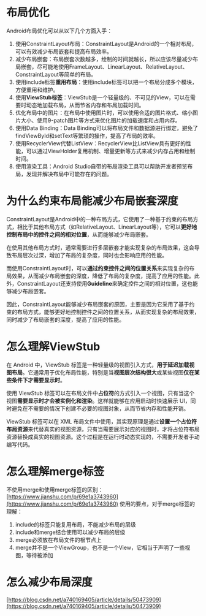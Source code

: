 # 布局优化
Android布局优化可以从以下几个方面入手：

1. 使用ConstraintLayout布局：ConstraintLayout是Android的一个相对布局，可以有效减少布局嵌套和提高布局效率。
2. 减少布局嵌套：布局嵌套次数越多，绘制的时间就越长，所以应该尽量减少布局嵌套，尽可能地使用FrameLayout、LinearLayout、RelativeLayout、ConstraintLayout等简单的布局。
3. 使用include标签**重用布局**：使用include标签可以把一个布局分成多个模块，方便重用和维护。
4. 使用**ViewStub标签**：ViewStub是一个轻量级的、不可见的View，可以在需要时动态地加载布局，从而节省内存和布局加载时间。
5. 优化布局中的图片：在布局中使用图片时，可以使用合适的图片格式、缩小图片大小、使用9-patch图片等方式来优化图片的加载速度和占用内存。
6. 使用Data Binding：Data Binding可以将布局文件和数据源进行绑定，避免了findViewById和setText等繁琐的操作，提高了布局的效率。
7. 使用RecyclerView代替ListView：RecyclerView比ListView具有更好的性能，可以通过ViewHolder复用机制、增量更新等方式来减少内存占用和绘制时间。
8. 使用渲染工具：Android Studio自带的布局渲染工具可以帮助开发者预览布局，发现并解决布局中可能存在的问题。
# 为什么约束布局能减少布局嵌套深度
ConstraintLayout是Android中的一种布局方式，它使用了一种基于约束的布局方式，相比于其他布局方式（如RelativeLayout、LinearLayout等），它可以**更好地控制布局中的控件之间的相对位置**，从而能够减少布局嵌套。

在使用其他布局方式时，通常需要进行多层嵌套才能实现复杂的布局效果，这会导致布局层次过深，增加了布局的复杂度，同时也会影响应用的性能。

而使用ConstraintLayout时，可以**通过约束控件之间的位置关系**来实现复杂的布局效果，从而减少布局嵌套的深度，降低了布局的复杂度，提高了应用的性能。此外，ConstraintLayout还支持使用**Guideline**来确定控件之间的相对位置，这也能够减少布局嵌套。

因此，ConstraintLayout能够减少布局嵌套的原因，主要是因为它采用了基于约束的布局方式，能够更好地控制控件之间的位置关系，从而实现复杂的布局效果，同时减少了布局嵌套的深度，提高了应用的性能。

# 怎么理解ViewStub
在 Android 中，ViewStub 标签是一种轻量级的视图引入方式，**用于延迟加载视图布局**。它通常用于优化布局性能，特别是当**视图层次结构很大**或某些视图**仅在某些条件下才需要显示时**。

使用 ViewStub 标签可以在布局文件中**占位符**的方式引入一个视图，只有当这个视图**需要显示时才会被实例化和渲染**。这样就能够在应用启动时快速展示 UI，同时避免在不需要的情况下创建不必要的视图对象，从而节省内存和性能开销。

ViewStub 标签可以在 XML 布局文件中使用，其实现原理是通过**设置一个占位符布局资源**来代替真实的视图资源，只有当需要展示对应的视图时，才将占位符布局资源替换成真实的视图资源。这个过程是在运行时动态实现的，不需要开发者手动编写代码。
# 怎么理解merge标签
不使用merge和使用merge标签的区别：[https://www.jianshu.com/p/69e1a3743960](https://www.jianshu.com/p/69e1a3743960)
使用的要点，对于merge标签的理解：

1. include的标签只能复用布局，不能减少布局的层级
2. include和merge结合使用可以减少布局的层级
3. merge必须放在布局文件的根节点上
4. merge并不是一个ViewGroup，也不是一个View，它相当于声明了一些视图，等待被添加
# 怎么减少布局深度
[https://blog.csdn.net/a740169405/article/details/50473909](https://blog.csdn.net/a740169405/article/details/50473909)
